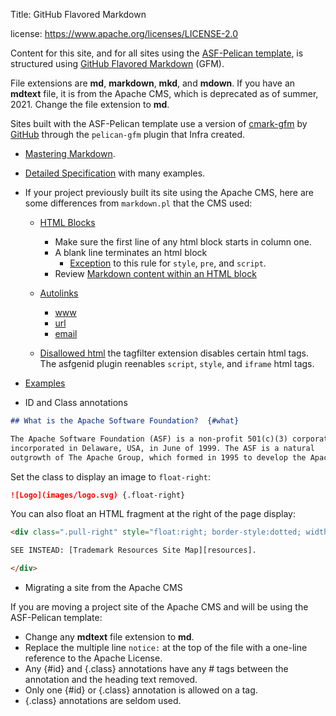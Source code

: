 Title: GitHub Flavored Markdown

license: https://www.apache.org/licenses/LICENSE-2.0

Content for this site, and for all sites using the [ASF-Pelican template](asf-pelican.html), is structured using [GitHub Flavored Markdown][3] (GFM).

File extensions are **md**, **markdown**, **mkd**, and **mdown**. If you have an **mdtext** file, it is from the Apache CMS, which is deprecated as of summer, 2021. Change the file extension to **md**.

Sites built with the ASF-Pelican template use a version of [cmark-gfm][1] by [GitHub][2] through the `pelican-gfm` plugin that Infra created.

- [Mastering Markdown][3].

- [Detailed Specification][4] with many examples.

- If your project previously built its site using the Apache CMS, here are some differences from `markdown.pl` that the CMS used:

  - [HTML Blocks][5]
    - Make sure the first line of any html block starts in column one.
    - A blank line terminates an html block
      - [Exception][6] to this rule for `style`, `pre`, and `script`.
    - Review [Markdown content within an HTML block][7]

  - [Autolinks][8]
    - [www][9]
    - [url][10]
    - [email][11]

  - [Disallowed html][12] the tagfilter extension disables certain html tags. The asfgenid plugin reenables `script`, `style`, and `iframe` html tags.
    
- [Examples][13]

- ID and Class annotations

```md
## What is the Apache Software Foundation?  {#what}

The Apache Software Foundation (ASF) is a non-profit 501(c)(3) corporation,
incorporated in Delaware, USA, in June of 1999. The ASF is a natural
outgrowth of The Apache Group, which formed in 1995 to develop the Apache HTTP Server.
```

Set the class to display an image to `float-right`:

```md
![Logo](images/logo.svg) {.float-right}
```

You can also float an HTML fragment at the right of the page display:

```html
<div class=".pull-right" style="float:right; border-style:dotted; width:200px; padding:5px; margin:5px">

SEE INSTEAD: [Trademark Resources Site Map][resources].

</div>
```

- Migrating a site from the Apache CMS

If you are moving a project site of the Apache CMS and will be using the ASF-Pelican template:

  - Change any **mdtext** file extension to **md**.
  - Replace the multiple line `notice:` at the top of the file with a one-line reference to the Apache License.
  - Any {#id} and {.class} annotations have any # tags between the annotation and the heading text removed.
  - Only one {#id} or {.class} annotation is allowed on a tag.
  - {.class} annotations are seldom used.


[1]: https://github.com/github/cmark-gfm
[2]: https://github.blog/2017-03-14-a-formal-spec-for-github-markdown/
[3]: https://guides.github.com/features/mastering-markdown/
[4]: https://github.github.com/gfm/
[5]: https://github.github.com/gfm/#html-block
[6]: https://github.github.com/gfm/#example-139
[7]: https://github.github.com/gfm/#example-122
[8]: https://github.github.com/gfm/#autolink
[9]: https://github.github.com/gfm/#extended-www-autolink
[10]: https://github.github.com/gfm/#extended-url-autolink
[11]: https://github.github.com/gfm/#extended-email-autolink
[12]: https://github.github.com/gfm/#disallowed-raw-html-extension-
[13]: https://sindresorhus.com/github-markdown-css/


